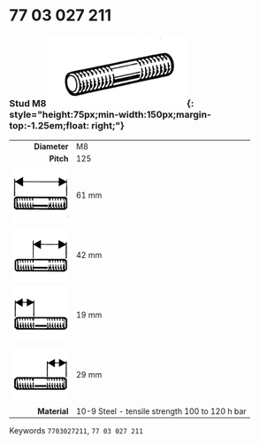# 77 03 027 211

### Stud M8 ![](../assets/images/parts/stud.png){: style="height:75px;min-width:150px;margin-top:-1.25em;float: right;"}

|   |   |
|---:|---|
**Diameter** | M8
**Pitch** | 125
![](../assets/images/stud_total.png) | 61 mm
![](../assets/images/stud_total_right.png) | 42 mm
![](../assets/images/stud_left.png) | 19 mm
![](../assets/images/stud_right.png) | 29 mm
**Material** | 10-9 Steel - tensile strength 100 to 120 h bar

Keywords `7703027211`, `77 03 027 211`
